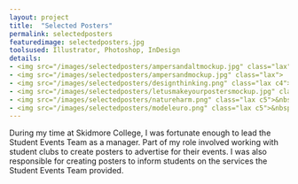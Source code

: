```yaml
---
layout: project
title:  "Selected Posters"
permalink: selectedposters
featuredimage: selectedposters.jpg
toolsused: Illustrator, Photoshop, InDesign
details:
- <img src="/images/selectedposters/ampersandaltmockup.jpg" class="lax">
- <img src="/images/selectedposters/ampersandmockup.jpg" class="lax">
- <img src="/images/selectedposters/designthinking.png" class="lax c4">&nbsp;&nbsp;<img src="/images/selectedposters/harvestdinner.jpg" class="lax c4">
- <img src="/images/selectedposters/letusmakeyourpostersmockup.jpg" class="lax">
- <img src="/images/selectedposters/natureharm.png" class="lax c5">&nbsp;&nbsp;<img src="/images/selectedposters/natureharmcloseup.png" class="lax c5">
- <img src="/images/selectedposters/modeleuro.png" class="lax c5">&nbsp;&nbsp;<img src="/images/selectedposters/ottermclovins.jpg" class="lax c5">
---
```

During my time at Skidmore College, I was fortunate enough to lead the Student Events Team as a manager. Part of my role involved working with student clubs to create posters to advertise for their events. I was also responsible for creating posters to inform students on the services the Student Events Team provided. 